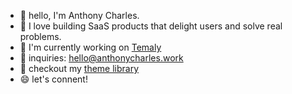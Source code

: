 - 👋 hello, I'm Anthony Charles.
- 👀 I love building SaaS products that delight users and solve real problems.
- 🌱 I'm currently working on [Temaly](https://temaly.com/)
- 💌 inquiries: [hello@anthonycharles.work](mailto:hello@anthonycharles.work)
- 🔭 checkout my [theme library](https://themes.temaly.com/) 
- 😄 let's connent!

<!--
**anthonylan/anthonylan** is a ✨ _special_ ✨ repository because its `README.md` (this file) appears on your GitHub profile.

Here are some ideas to get you started:

- 🔭 I’m currently working on ...
- 🌱 I’m currently learning ...
- 👯 I’m looking to collaborate on ...
- 🤔 I’m looking for help with ...
- 💬 Ask me about ...
- 📫 How to reach me: ...
- 😄 Pronouns: ...
- ⚡ Fun fact: ...
-->
